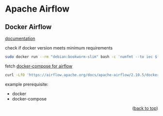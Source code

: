 <a id="readme-top"></a>
# Apache Airflow

## Docker Airflow

[documentation](https://airflow.apache.org/docs/apache-airflow/stable/howto/docker-compose/index.html)

check if docker version meets minimum requirements
```bash
sudo docker run --rm "debian:bookworm-slim" bash -c 'numfmt --to iec $(echo $(($(getconf _PHYS_PAGES) * $(getconf PAGE_SIZE))))'
```

fetch [docker-compose for airflow](https://airflow.apache.org/docs/apache-airflow/2.10.5/docker-compose.yaml)
```bash
curl -LfO 'https://airflow.apache.org/docs/apache-airflow/2.10.5/docker-compose.yaml'
```

example prerequisite:
- docker
- docker-compose

<p align="right">(<a href="#readme-top">back to top</a>)</p>